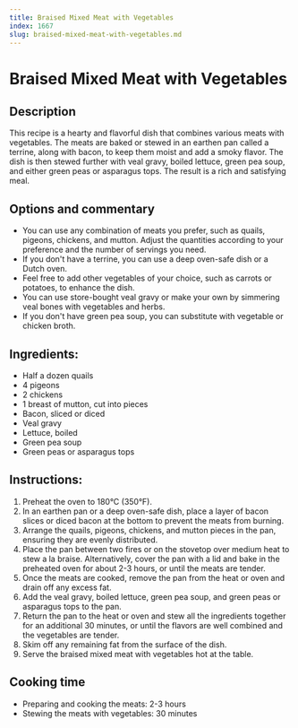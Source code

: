 ```yaml
---
title: Braised Mixed Meat with Vegetables
index: 1667
slug: braised-mixed-meat-with-vegetables.md
---
```


# Braised Mixed Meat with Vegetables

## Description
This recipe is a hearty and flavorful dish that combines various meats with vegetables. The meats are baked or stewed in an earthen pan called a terrine, along with bacon, to keep them moist and add a smoky flavor. The dish is then stewed further with veal gravy, boiled lettuce, green pea soup, and either green peas or asparagus tops. The result is a rich and satisfying meal.

## Options and commentary
- You can use any combination of meats you prefer, such as quails, pigeons, chickens, and mutton. Adjust the quantities according to your preference and the number of servings you need.
- If you don't have a terrine, you can use a deep oven-safe dish or a Dutch oven.
- Feel free to add other vegetables of your choice, such as carrots or potatoes, to enhance the dish.
- You can use store-bought veal gravy or make your own by simmering veal bones with vegetables and herbs.
- If you don't have green pea soup, you can substitute with vegetable or chicken broth.

## Ingredients:
- Half a dozen quails
- 4 pigeons
- 2 chickens
- 1 breast of mutton, cut into pieces
- Bacon, sliced or diced
- Veal gravy
- Lettuce, boiled
- Green pea soup
- Green peas or asparagus tops

## Instructions:
1. Preheat the oven to 180°C (350°F).
2. In an earthen pan or a deep oven-safe dish, place a layer of bacon slices or diced bacon at the bottom to prevent the meats from burning.
3. Arrange the quails, pigeons, chickens, and mutton pieces in the pan, ensuring they are evenly distributed.
4. Place the pan between two fires or on the stovetop over medium heat to stew a la braise. Alternatively, cover the pan with a lid and bake in the preheated oven for about 2-3 hours, or until the meats are tender.
5. Once the meats are cooked, remove the pan from the heat or oven and drain off any excess fat.
6. Add the veal gravy, boiled lettuce, green pea soup, and green peas or asparagus tops to the pan.
7. Return the pan to the heat or oven and stew all the ingredients together for an additional 30 minutes, or until the flavors are well combined and the vegetables are tender.
8. Skim off any remaining fat from the surface of the dish.
9. Serve the braised mixed meat with vegetables hot at the table.

## Cooking time
- Preparing and cooking the meats: 2-3 hours
- Stewing the meats with vegetables: 30 minutes